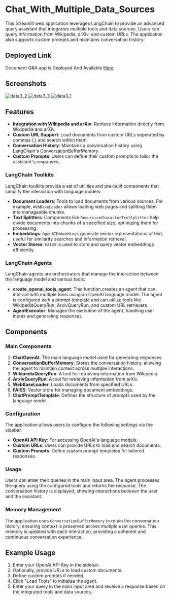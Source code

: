 # Chat_With_Multiple_Data_Sources

This Streamlit web application leverages LangChain to provide an advanced query assistant that integrates multiple tools and data sources. Users can query information from Wikipedia, arXiv, and custom URLs. The application also supports custom prompts and maintains conversation history.


## Deployed Link
Document Q&A app is Deployed And Available [Here](https://huggingface.co/spaces/Parthiban97/Chat_With_Multiple_Data_Sources)


## Screenshots
![data3_2](https://github.com/Parthiban-R-3997/Chat_Groq_Document_Q_A/assets/26496805/4e7b3d1b-c660-4340-88e0-3cf91c1c8d57)
![data3_3](https://github.com/Parthiban-R-3997/Chat_Groq_Document_Q_A/assets/26496805/d5ee0b91-8121-48ea-9fa4-6aff0bc68ae9)
![data3_1](https://github.com/Parthiban-R-3997/Chat_Groq_Document_Q_A/assets/26496805/0aba916f-d173-4f9a-900d-a2328992d44c)


## Features
- **Integration with Wikipedia and arXiv**: Retrieve information directly from Wikipedia and arXiv.
- **Custom URL Support**: Load documents from custom URLs seperated by commas (,) and search within them.
- **Conversation History**: Maintains a conversation history using LangChain's ConversationBufferMemory.
- **Custom Prompts**: Users can define their custom prompts to tailor the assistant's responses.

### LangChain Toolkits
LangChain toolkits provide a set of utilities and pre-built components that simplify the interaction with language models:

- **Document Loaders**: Tools to load documents from various sources. For example, `WebBaseLoader` allows loading web pages and splitting them into manageable chunks.
- **Text Splitters**: Components like `RecursiveCharacterTextSplitter` help divide documents into chunks of a specified size, optimizing them for processing.
- **Embeddings**: `OpenAIEmbeddings` generate vector representations of text, useful for similarity searches and information retrieval.
- **Vector Stores**: `FAISS` is used to store and query vector embeddings efficiently.

### LangChain Agents
LangChain agents are orchestrators that manage the interaction between the language model and various tools:

- **create_openai_tools_agent**: This function creates an agent that can interact with multiple tools using an OpenAI language model. The agent is configured with a prompt template and can utilize tools like WikipediaQueryRun, ArxivQueryRun, and custom URL retrievers.
- **AgentExecutor**: Manages the execution of the agent, handling user inputs and generating responses.

## Components

### Main Components
1. **ChatOpenAI**: The main language model used for generating responses.
2. **ConversationBufferMemory**: Stores the conversation history, allowing the agent to maintain context across multiple interactions.
3. **WikipediaQueryRun**: A tool for retrieving information from Wikipedia.
4. **ArxivQueryRun**: A tool for retrieving information from arXiv.
5. **WebBaseLoader**: Loads documents from specified URLs.
6. **FAISS**: Vector store for managing document embeddings.
7. **ChatPromptTemplate**: Defines the structure of prompts used by the language model.

### Configuration
The application allows users to configure the following settings via the sidebar:

- **OpenAI API Key**: For accessing OpenAI's language models.
- **Custom URLs**: Users can provide URLs to load and search documents.
- **Custom Prompts**: Define custom prompt templates for tailored responses.

### Usage
Users can enter their queries in the main input area. The agent processes the query using the configured tools and returns the response. The conversation history is displayed, showing interactions between the user and the assistant.

### Memory Management
The application uses `ConversationBufferMemory` to retain the conversation history, ensuring context is preserved across multiple user queries. This memory is updated with each interaction, providing a coherent and continuous conversation experience.

## Example Usage
1. Enter your OpenAI API Key in the sidebar.
2. Optionally, provide URLs to load custom documents.
3. Define custom prompts if needed.
4. Click "Load Tools" to initialize the agent.
5. Enter your query in the main input area and receive a response based on the integrated tools and data sources.
